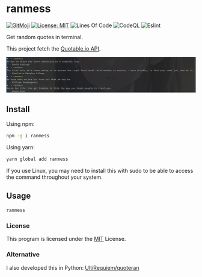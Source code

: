 # ranmess

[![GitMoji](https://img.shields.io/badge/Gitmoji-%F0%9F%8E%A8%20-FFDD67.svg)](https://gitmoji.dev)
[![License: MIT](https://img.shields.io/badge/License-MIT-blue.svg)](https://opensource.org/licenses/MIT)
![Lines Of Code](https://img.shields.io/tokei/lines/github.com/UltiRequiem/ranmess?color=blue&label=Total%20Lines)
![CodeQL](https://github.com/UltiRequiem/ranmess/workflows/CodeQL/badge.svg)
![Eslint](https://github.com/UltiRequiem/ranmess/workflows/Eslint/badge.svg)

Get random quotes in terminal.

This project fetch the [Quotable.io API](https://api.quotable.io/random).

![Screenshot](./assets/screenshot.png)

## Install

Using npm:

```bash
npm -g i ranmess
```

Using yarn:

```bash
yarn global add ranmess
```

If you use Linux, you may need to install this with sudo to be able to
access the command throughout your system.

## Usage

```bash
ranmess
```

### License

This program is licensed under the [MIT](./LICENSE) License.

### Alternative

I also developed this in Python: [UltiRequiem/quoteran](https://github.com/UltiRequiem/quoteran)

